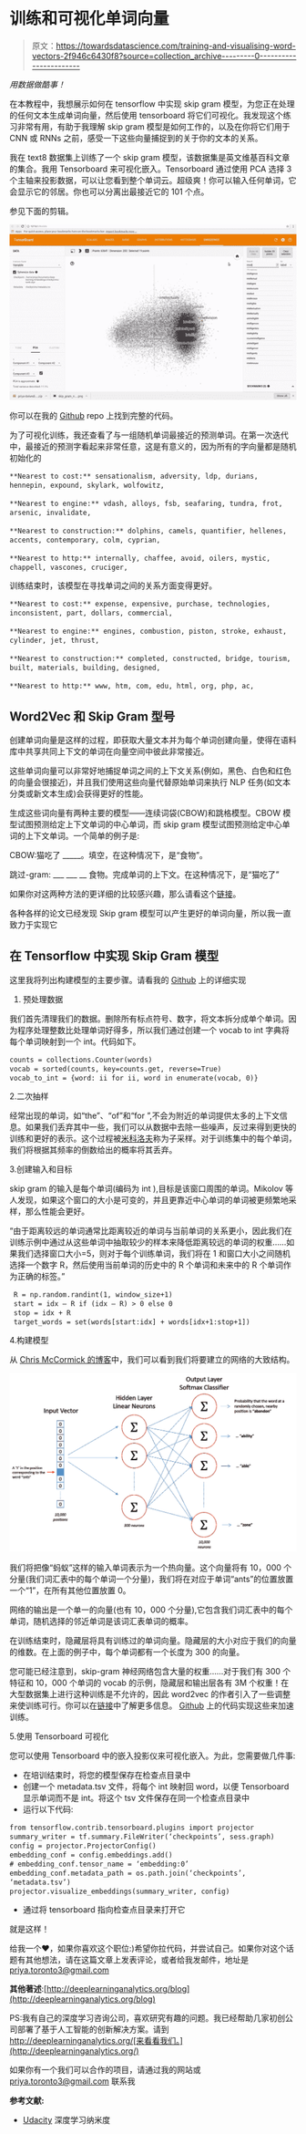 # 训练和可视化单词向量

> 原文：<https://towardsdatascience.com/training-and-visualising-word-vectors-2f946c6430f8?source=collection_archive---------0----------------------->

*用数据做酷事！*

在本教程中，我想展示如何在 tensorflow 中实现 skip gram 模型，为您正在处理的任何文本生成单词向量，然后使用 tensorboard 将它们可视化。我发现这个练习非常有用，有助于我理解 skip gram 模型是如何工作的，以及在你将它们用于 CNN 或 RNNs 之前，感受一下这些向量捕捉到的关于你的文本的关系。

我在 text8 数据集上训练了一个 skip gram 模型，该数据集是英文维基百科文章的集合。我用 Tensorboard 来可视化嵌入。Tensorboard 通过使用 PCA 选择 3 个主轴来投影数据，可以让您看到整个单词云。超级爽！你可以输入任何单词，它会显示它的邻居。你也可以分离出最接近它的 101 个点。

参见下面的剪辑。

![](img/e8f9c9bd521c578d755c650a8ef53e6c.png)

你可以在我的 [Github](https://github.com/priya-dwivedi/Deep-Learning/blob/master/word2vec_skipgram/Skip-Grams-Solution.ipynb) repo 上找到完整的代码。

为了可视化训练，我还查看了与一组随机单词最接近的预测单词。在第一次迭代中，最接近的预测字看起来非常任意，这是有意义的，因为所有的字向量都是随机初始化的

```
**Nearest to cost:** sensationalism, adversity, ldp, durians, hennepin, expound, skylark, wolfowitz,

**Nearest to engine:** vdash, alloys, fsb, seafaring, tundra, frot, arsenic, invalidate,

**Nearest to construction:** dolphins, camels, quantifier, hellenes, accents, contemporary, colm, cyprian,

**Nearest to http:** internally, chaffee, avoid, oilers, mystic, chappell, vascones, cruciger,
```

训练结束时，该模型在寻找单词之间的关系方面变得更好。

```
**Nearest to cost:** expense, expensive, purchase, technologies, inconsistent, part, dollars, commercial,

**Nearest to engine:** engines, combustion, piston, stroke, exhaust, cylinder, jet, thrust,

**Nearest to construction:** completed, constructed, bridge, tourism, built, materials, building, designed,

**Nearest to http:** www, htm, com, edu, html, org, php, ac,
```

## **Word2Vec 和 Skip Gram 型号**

创建单词向量是这样的过程，即获取大量文本并为每个单词创建向量，使得在语料库中共享共同上下文的单词在向量空间中彼此非常接近。

这些单词向量可以非常好地捕捉单词之间的上下文关系(例如，黑色、白色和红色的向量会很接近)，并且我们使用这些向量代替原始单词来执行 NLP 任务(如文本分类或新文本生成)会获得更好的性能。

生成这些词向量有两种主要的模型——连续词袋(CBOW)和跳格模型。CBOW 模型试图预测给定上下文单词的中心单词，而 skip gram 模型试图预测给定中心单词的上下文单词。一个简单的例子是:

CBOW:猫吃了 _____。填空，在这种情况下，是“食物”。

跳过-gram: ___ ___ __ 食物。完成单词的上下文。在这种情况下，是“猫吃了”

如果你对这两种方法的更详细的比较感兴趣，那么请看这个[链接](https://iksinc.wordpress.com/tag/continuous-bag-of-words-cbow/)。

各种各样的论文已经发现 Skip gram 模型可以产生更好的单词向量，所以我一直致力于实现它

## **在 Tensorflow 中实现 Skip Gram 模型**

这里我将列出构建模型的主要步骤。请看我的 [Github](https://github.com/priya-dwivedi/Deep-Learning/blob/master/word2vec_skipgram/Skip-Grams-Solution.ipynb) 上的详细实现

1.  预处理数据

我们首先清理我们的数据。删除所有标点符号、数字，将文本拆分成单个单词。因为程序处理整数比处理单词好得多，所以我们通过创建一个 vocab to int 字典将每个单词映射到一个 int。代码如下。

```
counts = collections.Counter(words)
vocab = sorted(counts, key=counts.get, reverse=True)
vocab_to_int = {word: ii for ii, word in enumerate(vocab, 0)}
```

2.二次抽样

经常出现的单词，如“the”、“of”和“for ”,不会为附近的单词提供太多的上下文信息。如果我们丢弃其中一些，我们可以从数据中去除一些噪声，反过来得到更快的训练和更好的表示。这个过程被[米科洛夫](https://arxiv.org/pdf/1301.3781.pdf)称为子采样。对于训练集中的每个单词，我们将根据其频率的倒数给出的概率将其丢弃。

3.创建输入和目标

skip gram 的输入是每个单词(编码为 int ),目标是该窗口周围的单词。Mikolov 等人发现，如果这个窗口的大小是可变的，并且更靠近中心单词的单词被更频繁地采样，那么性能会更好。

“由于距离较远的单词通常比距离较近的单词与当前单词的关系更小，因此我们在训练示例中通过从这些单词中抽取较少的样本来降低距离较远的单词的权重……如果我们选择窗口大小=5，则对于每个训练单词，我们将在 1 和窗口大小之间随机选择一个数字 R，然后使用当前单词的历史中的 R 个单词和未来中的 R 个单词作为正确的标签。”

```
 R = np.random.randint(1, window_size+1)
 start = idx — R if (idx — R) > 0 else 0
 stop = idx + R
 target_words = set(words[start:idx] + words[idx+1:stop+1])
```

4.构建模型

从 [Chris McCormick 的博客](http://mccormickml.com/2016/04/19/word2vec-tutorial-the-skip-gram-model/)中，我们可以看到我们将要建立的网络的大致结构。

![](img/040cad5110f53f9d8dd85abd013b157f.png)

我们将把像“蚂蚁”这样的输入单词表示为一个热向量。这个向量将有 10，000 个分量(我们词汇表中的每个单词一个分量)，我们将在对应于单词“ants”的位置放置一个“1”，在所有其他位置放置 0。

网络的输出是一个单一的向量(也有 10，000 个分量),它包含我们词汇表中的每个单词，随机选择的邻近单词是该词汇表单词的概率。

在训练结束时，隐藏层将具有训练过的单词向量。隐藏层的大小对应于我们的向量的维数。在上面的例子中，每个单词都有一个长度为 300 的向量。

您可能已经注意到，skip-gram 神经网络包含大量的权重……对于我们有 300 个特征和 10，000 个单词的 vocab 的示例，隐藏层和输出层各有 3M 个权重！在大型数据集上进行这种训练是不允许的，因此 word2vec 的作者引入了一些调整来使训练可行。你可以在[链接](http://mccormickml.com/2017/01/11/word2vec-tutorial-part-2-negative-sampling/)中了解更多信息。 [Github](https://github.com/priya-dwivedi/Deep-Learning/blob/master/word2vec_skipgram/Skip-Grams-Solution.ipynb) 上的代码实现这些来加速训练。

5.使用 Tensorboard 可视化

您可以使用 Tensorboard 中的嵌入投影仪来可视化嵌入。为此，您需要做几件事:

*   在培训结束时，将您的模型保存在检查点目录中
*   创建一个 metadata.tsv 文件，将每个 int 映射回 word，以便 Tensorboard 显示单词而不是 int。将这个 tsv 文件保存在同一个检查点目录中
*   运行以下代码:

```
from tensorflow.contrib.tensorboard.plugins import projector
summary_writer = tf.summary.FileWriter(‘checkpoints’, sess.graph)
config = projector.ProjectorConfig()
embedding_conf = config.embeddings.add()
# embedding_conf.tensor_name = ‘embedding:0’
embedding_conf.metadata_path = os.path.join(‘checkpoints’, ‘metadata.tsv’)
projector.visualize_embeddings(summary_writer, config)
```

*   通过将 tensorboard 指向检查点目录来打开它

就是这样！

给我一个❤️，如果你喜欢这个职位:)希望你拉代码，并尝试自己。如果你对这个话题有其他想法，请在这篇文章上发表评论，或者给我发邮件，地址是 priya.toronto3@gmail.com

**其他著述**:[http://deeplearninganalytics.org/blog](http://deeplearninganalytics.org/blog)

PS:我有自己的深度学习咨询公司，喜欢研究有趣的问题。我已经帮助几家初创公司部署了基于人工智能的创新解决方案。请到 http://deeplearninganalytics.org/[来看看我们。](http://deeplearninganalytics.org/)

如果你有一个我们可以合作的项目，请通过我的网站或 priya.toronto3@gmail.com 联系我

**参考文献:**

*   [Udacity](https://www.udacity.com/) 深度学习纳米度
